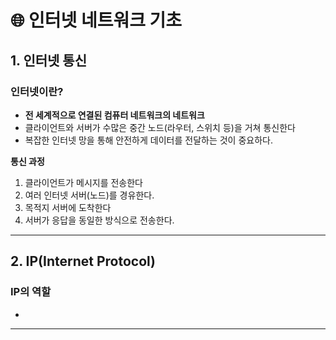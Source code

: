 # 🌐 인터넷 네트워크 기초

## 1. 인터넷 통신

### 인터넷이란?

- **전 세계적으로 연결된 컴퓨터 네트워크의 네트워크**
- 클라이언트와 서버가 수많은 중간 노드(라우터, 스위치 등)을 거쳐 통신한다
- 복잡한 인터넷 망을 통해 안전하게 데이터를 전달하는 것이 중요하다.

**통신 과정**

1. 클라이언트가 메시지를 전송한다
2. 여러 인터넷 서버(노드)를 경유한다.
3. 목적지 서버에 도착한다
4. 서버가 응답을 동일한 방식으로 전송한다.

---

## 2. IP(Internet Protocol)

### IP의 역할

-

---
